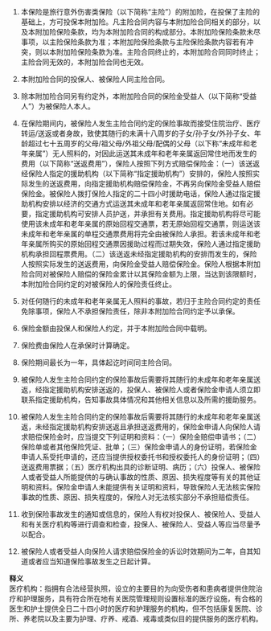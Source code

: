 1. 本保险是旅行意外伤害类保险（以下简称“主险”）的附加险，在投保了主险的基础上，方可投保本附加险。凡主险合同内容与本附加险合同相关的部分，以及本附加险保险条款，均为本附加险合同的构成部分。本附加险保险条款未尽事项，以主险保险条款为准；本附加险保险条款与主险保险条款内容若有冲突，则以本附加险保险条款为准。主险合同终止的，本附加险合同同时终止；主险合同无效的，本附加险合同也无效。

2. 本附加险合同的投保人、被保险人同主险合同。

3. 除本附加险合同另有约定外，本附加险合同的保险金受益人（以下简称“受益人”）为被保险人本人。

4. 在保险期间内，被保险人发生主险合同约定的保险事故而接受住院治疗、医疗转运/送返或者身故，致使其随行的未满十八周岁的子女/孙子女/外孙子女、年龄超过七十五周岁的父母/祖父母/外祖父母/配偶的父母（以下称“未成年和老年亲属”）无人照料的，对因此运送其未成年和老年亲属返回常住地而发生的费用（以下简称“送返费用”），保险人按照下列方式赔偿保险金：（一）该送返经保险人指定的援助机构（以下简称“指定援助机构”）安排的，保险人按照实际发生的送返费用，向指定援助机构赔偿保险金，不再另向保险金受益人赔偿保险金。被保险人拨打保险人指定的二十四小时援助电话，保险人通过指定援助机构安排以经济的交通方式运送其未成年和老年亲属返回常住地。如有必要，指定援助机构可安排人员护送，并承担有关费用。指定援助机构将尽可能使用该未成年和老年亲属的原始回程交通票，若无原始回程交通票，则运送该未成年和老年亲属的单程交通票费用将完全由被保险人承担。若该未成年和老年亲属所购买的原始回程交通票因援助过程而过期失效，保险人通过指定援助机构承担回程票费用。（二）该送返未经指定援助机构的安排而发生的，保险人按照实际发生的送返费用，向保险金受益人赔偿保险金。保险人根据本附加险合同对被保险人赔偿的保险金累计以其保险金额为上限，当达到该限额时，本附加险合同约定的对被保险人的保险责任终止。

5. 对任何随行的未成年和老年亲属无人照料的事故，若归于主险合同约定的责任免除事项，保险人不承担保险责任，除非本附加险合同约定予以承保。

6. 保险金额由投保人和保险人约定，并于本附加险合同中载明。

7. 保险费由保险人在承保时计算确定。

8. 保险期间最长为一年，具体起讫时间同主险合同。

9. 被保险人发生主险合同约定的保险事故后需要将其随行的未成年和老年亲属送返，经指定援助机构安排送返的，投保人、被保险人或者保险金申请人须立即联系指定援助机构，告知事故具体情况和其他相关信息以及所需的援助服务。

10. 被保险人发生主险合同约定的保险事故后需要将其随行的未成年和老年亲属送返，未经指定援助机构安排送返且承担送返费用的，保险金申请人向保险人请求赔偿保险金时，应当提交下列证明和资料：（一）保险金赔偿申请书；（二）保险单或者其他保险凭证、批单；（三）保险金申请人的身份证明，若保险金申请人系受托申请的，还应当提供授权委托书和授权委托人的身份证明；（四）送返费用票据；（五）医疗机构出具的诊断证明、病历；（六）投保人、被保险人或者受益人所能提供的与确认事故的性质、原因、损失程度等有关的其他证明和资料。保险金申请人未能提供有关证明和资料，导致保险人无法核实保险事故的性质、原因、损失程度的，保险人对无法核实部分不承担赔偿责任。

11. 收到保险事故发生的通知或信息的，保险人有权对投保人、被保险人、受益人和有关医疗机构等进行调查和检查，投保人、被保险人、受益人等应当尽量予以配合。

12. 被保险人或者受益人向保险人请求赔偿保险金的诉讼时效期间为二年，自其知道或者应当知道保险事故发生之日起计算。

**释义**  
医疗机构：指拥有合法经营执照，设立的主要目的为向受伤者和患病者提供住院治疗和护理服务，具有符合所在地有关医院管理规则设置标准的医疗设施，有合格的医生和护士提供全日二十四小时的医疗和护理服务的机构，但不包括康复医院、诊所、养老院以及主要为护理、疗养、戒酒、戒毒或类似目的提供服务的医疗机构。